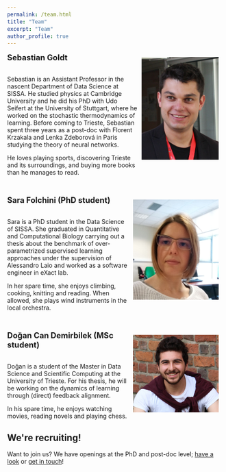 ```yaml
---
permalink: /team.html
title: "Team"
excerpt: "Team"
author_profile: true
---
```



<p><img src="images/sebastian.jpg" alt="Sebastian Goldt" title="Sebastian Goldt"
width="180" style="float:right; margin:10px" /> 

<div style="font-size:130%; font-weight:bold">Sebastian Goldt</div><br/> 

Sebastian is an Assistant Professor in the nascent Department of Data Science at
SISSA. He studied physics at Cambridge University and he did his PhD with Udo
Seifert at the University of Stuttgart, where he worked on the stochastic
thermodynamics of learning. Before coming to Trieste, Sebastian spent three
years as a post-doc with Florent Krzakala and Lenka Zdeborová in Paris studying
the theory of neural networks.</p>

<p>He loves playing sports, discovering Trieste and its surroundings, and buying
more books than he manages to read.</p>

<p>&nbsp;</p>

<p><img src="images/sara.jpg" alt="Sara Folchini" title="Sara Folchini"
width="200" style="float:right; margin:10px" /> 

<div style="font-size:130%; font-weight:bold">Sara Folchini (PhD student)</div><br/>

Sara is a PhD student in the Data Science of SISSA. She graduated in
Quantitative and Computational Biology carrying out a thesis about the benchmark
of over-parametrized supervised learning approaches under the supervision of
Alessandro Laio and worked as a software engineer in eXact lab.</p>

<p>In her spare time, she enjoys climbing, cooking, knitting and reading. When
allowed, she plays wind instruments in the local orchestra.</p>


<p>&nbsp;</p>

<p><img src="images/dogan.jpeg" alt="Dogan Can Demirbilek" title="Dogan Can Demirbilek"
width="200" style="float:right; margin:10px" /> 

<div style="font-size:130%; font-weight:bold">Doğan Can Demirbilek (MSc student)</div><br/>

Doğan is a student of the Master in Data Science and Scientific Computing at the
University of Trieste. For his thesis, he will be working on the dynamics of
learning through (direct) feedback alignment.</p>

<p>In his spare time, he enjoys watching movies, reading novels and playing
chess.</p>


<h2>We're recruiting!</h2>


Want to join us? We have openings at the PhD and post-doc level; <a
href="./join.html">have a look</a> or <a href="mailto:goldt.sebastian@gmail.com">get in touch</a>!
